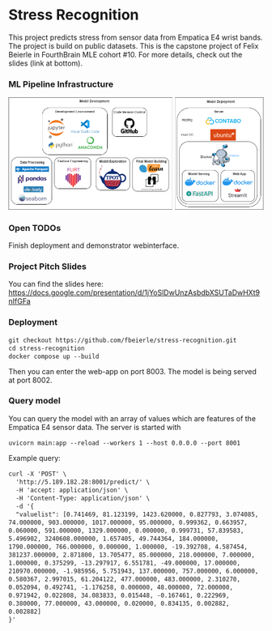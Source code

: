 # Stress Recognition

This project predicts stress from sensor data from Empatica E4 wrist bands. The project is build on public datasets. This is the capstone project of Felix Beierle in FourthBrain MLE cohort #10. For more details, check out the slides (link at bottom).

### ML Pipeline Infrastructure

<img src="web-app/images/stress-recognition-infrastructure.png" alt="mle-stack" width="700"/>

### Open TODOs

Finish deployment and demonstrator webinterface.

### Project Pitch Slides

You can find the slides here: https://docs.google.com/presentation/d/1jYoSlDwUnzAsbdbXSUTaDwHXt9nIfGFa


### Deployment

```
git checkout https://github.com/fbeierle/stress-recognition.git
cd stress-recognition
docker compose up --build
```
Then you can enter the web-app on port 8003. The model is being served at port 8002.


### Query model

You can query the model with an array of values which are features of the Empatica E4 sensor data.
The server is started with
```
uvicorn main:app --reload --workers 1 --host 0.0.0.0 --port 8001
```


Example query:

```
curl -X 'POST' \
  'http://5.189.182.28:8001/predict/' \
  -H 'accept: application/json' \
  -H 'Content-Type: application/json' \
  -d '{
  "valuelist": [0.741469, 81.123199, 1423.620000, 0.827793, 3.074085, 74.000000, 903.000000, 1017.000000, 95.000000, 0.999362, 0.663957, 0.060000, 591.000000, 1329.000000, 0.000000, 0.999731, 57.839583, 5.496902, 3240608.000000, 1.657405, 49.744364, 184.000000, 1790.000000, 766.000000, 0.000000, 1.000000, -19.392708, 4.587454, 381237.000000, 2.871800, 13.705477, 85.000000, 218.000000, 7.000000, 1.000000, 0.375299, -13.297917, 6.551781, -49.000000, 17.000000, 210970.000000, -1.985956, 5.751943, 137.000000, 757.000000, 6.000000, 0.580367, 2.997015, 61.204122, 477.000000, 483.000000, 2.310270, 0.052094, 0.492741, -1.176258, 0.000000, 48.000000, 72.000000, 0.971942, 0.022808, 34.083833, 0.015448, -0.167461, 0.222969, 0.380000, 77.000000, 43.000000, 0.020000, 0.834135, 0.002882, 0.002882]
}'
```
